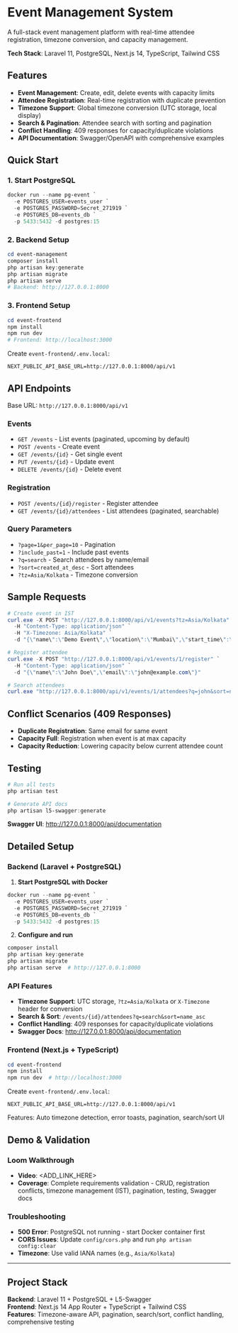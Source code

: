 # Event Management System

A full-stack event management platform with real-time attendee registration, timezone conversion, and capacity management.

**Tech Stack**: Laravel 11, PostgreSQL, Next.js 14, TypeScript, Tailwind CSS

## Features

- **Event Management**: Create, edit, delete events with capacity limits
- **Attendee Registration**: Real-time registration with duplicate prevention
- **Timezone Support**: Global timezone conversion (UTC storage, local display)
- **Search & Pagination**: Attendee search with sorting and pagination
- **Conflict Handling**: 409 responses for capacity/duplicate violations
- **API Documentation**: Swagger/OpenAPI with comprehensive examples

## Quick Start

### 1. Start PostgreSQL
```powershell
docker run --name pg-event `
  -e POSTGRES_USER=events_user `
  -e POSTGRES_PASSWORD=Secret_271919 `
  -e POSTGRES_DB=events_db `
  -p 5433:5432 -d postgres:15
```

### 2. Backend Setup
```powershell
cd event-management
composer install
php artisan key:generate
php artisan migrate
php artisan serve
# Backend: http://127.0.0.1:8000
```

### 3. Frontend Setup
```powershell
cd event-frontend
npm install
npm run dev
# Frontend: http://localhost:3000
```

Create `event-frontend/.env.local`:
```
NEXT_PUBLIC_API_BASE_URL=http://127.0.0.1:8000/api/v1
```

## API Endpoints

Base URL: `http://127.0.0.1:8000/api/v1`

### Events
- `GET /events` - List events (paginated, upcoming by default)
- `POST /events` - Create event
- `GET /events/{id}` - Get single event
- `PUT /events/{id}` - Update event
- `DELETE /events/{id}` - Delete event

### Registration
- `POST /events/{id}/register` - Register attendee
- `GET /events/{id}/attendees` - List attendees (paginated, searchable)

### Query Parameters
- `?page=1&per_page=10` - Pagination
- `?include_past=1` - Include past events
- `?q=search` - Search attendees by name/email
- `?sort=created_at_desc` - Sort attendees
- `?tz=Asia/Kolkata` - Timezone conversion

## Sample Requests

```powershell
# Create event in IST
curl.exe -X POST "http://127.0.0.1:8000/api/v1/events?tz=Asia/Kolkata" `
  -H "Content-Type: application/json" `
  -H "X-Timezone: Asia/Kolkata" `
  -d "{\"name\":\"Demo Event\",\"location\":\"Mumbai\",\"start_time\":\"2025-09-08T10:00:00\",\"end_time\":\"2025-09-08T11:00:00\",\"max_capacity\":50}"

# Register attendee
curl.exe -X POST "http://127.0.0.1:8000/api/v1/events/1/register" `
  -H "Content-Type: application/json" `
  -d "{\"name\":\"John Doe\",\"email\":\"john@example.com\"}"

# Search attendees
curl.exe "http://127.0.0.1:8000/api/v1/events/1/attendees?q=john&sort=name_asc"
```

## Conflict Scenarios (409 Responses)

- **Duplicate Registration**: Same email for same event
- **Capacity Full**: Registration when event is at max capacity
- **Capacity Reduction**: Lowering capacity below current attendee count

## Testing

```powershell
# Run all tests
php artisan test

# Generate API docs
php artisan l5-swagger:generate
```

**Swagger UI**: http://127.0.0.1:8000/api/documentation

## Detailed Setup

### Backend (Laravel + PostgreSQL)

1) **Start PostgreSQL with Docker**
```powershell
docker run --name pg-event `
  -e POSTGRES_USER=events_user `
  -e POSTGRES_PASSWORD=Secret_271919 `
  -e POSTGRES_DB=events_db `
  -p 5433:5432 -d postgres:15
```

2) **Configure and run**
```powershell
composer install
php artisan key:generate
php artisan migrate
php artisan serve  # http://127.0.0.1:8000
```

### API Features
- **Timezone Support**: UTC storage, `?tz=Asia/Kolkata` or `X-Timezone` header for conversion
- **Search & Sort**: `/events/{id}/attendees?q=search&sort=name_asc`
- **Conflict Handling**: 409 responses for capacity/duplicate violations
- **Swagger Docs**: http://127.0.0.1:8000/api/documentation

### Frontend (Next.js + TypeScript)

```powershell
cd event-frontend
npm install
npm run dev  # http://localhost:3000
```

Create `event-frontend/.env.local`:
```
NEXT_PUBLIC_API_BASE_URL=http://127.0.0.1:8000/api/v1
```

Features: Auto timezone detection, error toasts, pagination, search/sort UI

## Demo & Validation

### Loom Walkthrough
- **Video**: <ADD_LINK_HERE>
- **Coverage**: Complete requirements validation - CRUD, registration conflicts, timezone management (IST), pagination, testing, Swagger docs

### Troubleshooting
- **500 Error**: PostgreSQL not running - start Docker container first
- **CORS Issues**: Update `config/cors.php` and run `php artisan config:clear`
- **Timezone**: Use valid IANA names (e.g., `Asia/Kolkata`)

---

## Project Stack

**Backend**: Laravel 11 + PostgreSQL + L5-Swagger  
**Frontend**: Next.js 14 App Router + TypeScript + Tailwind CSS  
**Features**: Timezone-aware API, pagination, search/sort, conflict handling, comprehensive testing

